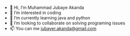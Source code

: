 - 👋 Hi, I’m Muhammad Jubaye Akanda
- 👀 I’m interested in coding
- 🌱 I’m currently learning java and python
- 💞️ I’m looking to collaborate on solving programing issues
- 📫 You can me jubayer.akanda@gmail.com

<!---
muhaka-1/muhaka-1 is a ✨ special ✨ repository because its `README.md` (this file) appears on your GitHub profile.
You can click the Preview link to take a look at your changes.
--->
